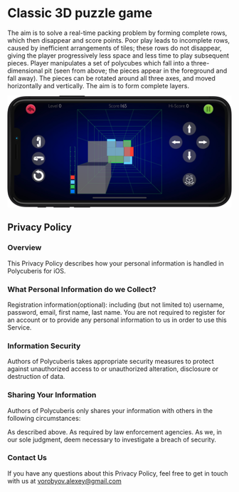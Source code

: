 # Classic 3D puzzle game

The aim is to solve a real-time packing problem by forming complete rows, which then disappear and score points. Poor play leads to incomplete rows, caused by inefficient arrangements of tiles; these rows do not disappear, giving the player progressively less space and less time to play subsequent pieces. Player manipulates a set of polycubes which fall into a three-dimensional pit (seen from above; the pieces appear in the foreground and fall away). The pieces can be rotated around all three axes, and moved horizontally and vertically. The aim is to form complete layers.

![Screenshot](/assets/img/Screenshot.png)


## Privacy Policy

### Overview
This Privacy Policy describes how your personal information is handled in Polycuberis for iOS.

### What Personal Information do we Collect?
Registration information(optional): including (but not limited to) username, password, email, first name, last name. You are not required to register for an account or to provide any personal information to us in order to use this Service.

### Information Security
Authors of Polycuberis takes appropriate security measures to protect against unauthorized access to or unauthorized alteration, disclosure or destruction of data.

### Sharing Your Information
Authors of Polycuberis only shares your information with others in the following circumstances:

As described above.
As required by law enforcement agencies.
As we, in our sole judgment, deem necessary to investigate a breach of security.

### Contact Us
If you have any questions about this Privacy Policy, feel free to get in touch with us at vorobyov.alexey@gmail.com
